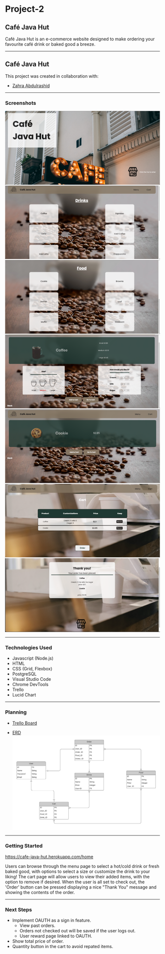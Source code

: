 # Project-2

## **Café Java Hut**

Café Java Hut is an e-commerce website designed to make ordering your favourite café drink or baked good a breeze.

---

## **Café Java Hut**

This project was created in collaboration with:

- [Zahra Abdulrashid](https://github.com/zarax7)

---

### **Screenshots**

![Main Page](./public/images/screenshots/home.png)
![Menu-Drinks Page](./public/images/screenshots/menu-drinks.png)
![Menu-Food Page](./public/images/screenshots/menu-food.png)
![Product Page - Drinks](./public/images/screenshots/product-drinks.png)
![Product Page - Food](./public/images/screenshots/product-food.png)
![Cart Page](./public/images/screenshots/cart.png)
![Order Page](./public/images/screenshots/order.png)

---

### **Technologies Used**

- Javascript (Node.js)
- HTML
- CSS (Grid, Flexbox)
- PostgreSQL
- Visual Studio Code
- Chrome DevTools
- Trello
- Lucid Chart

---

### **Planning**

- [Trello Board](https://trello.com/b/i0p0BKKS/cafe-java-hut)

- [ERD](https://lucid.app/lucidchart/3bce58a4-37e2-41c4-8abb-6aee2465d48b/edit?invitationId=inv_003b0436-a5b6-4f53-93bd-3dfff426ffe4)
  ![ERD](./public/images/erd.png)

---

### **Getting Started**

https://cafe-java-hut.herokuapp.com/home

Users can browse through the menu page to select a hot/cold drink or fresh baked good, with options to select a size or customize the drink to your liking! The cart page will allow users to view their added items, with the option to remove if desired. When the user is all set to check out, the 'Order' button can be pressed displaying a nice "Thank You" message and showing the contents of the order.

---

### **Next Steps**

- Implement OAUTH as a sign in feature.
  - View past orders.
  - Orders not checked out will be saved if the user logs out.
  - User reward page linked to OAUTH.
- Show total price of order.
- Quantity button in the cart to avoid repated items.
